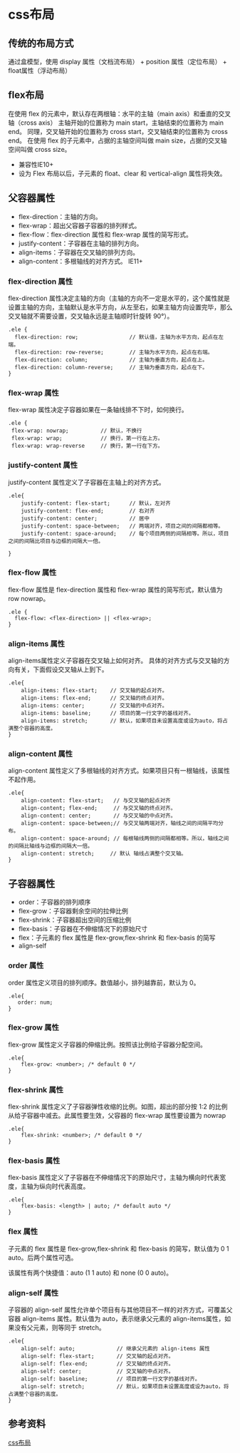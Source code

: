 # css布局
## 传统的布局方式
通过盒模型，使用 display 属性（文档流布局） + position 属性（定位布局） + float属性（浮动布局）  

## flex布局
在使用 flex 的元素中，默认存在两根轴：水平的主轴（main axis）和垂直的交叉轴（cross axis）
主轴开始的位置称为 main start，主轴结束的位置称为 main end。
同理，交叉轴开始的位置称为 cross start，交叉轴结束的位置称为 cross end。
在使用 flex 的子元素中，占据的主轴空间叫做 main size，占据的交叉轴空间叫做 cross size。  

-   兼容性IE10+    
-   设为 Flex 布局以后，子元素的 float、clear 和 vertical-align 属性将失效。  

## 父容器属性
-   flex-direction：主轴的方向。  
-   flex-wrap：超出父容器子容器的排列样式。  
-   flex-flow：flex-direction 属性和 flex-wrap 属性的简写形式。  
-   justify-content：子容器在主轴的排列方向。  
-   align-items：子容器在交叉轴的排列方向。  
-   align-content：多根轴线的对齐方式。  IE11+

### flex-direction 属性
flex-direction 属性决定主轴的方向（主轴的方向不一定是水平的，这个属性就是设置主轴的方向，主轴默认是水平方向，从左至右，如果主轴方向设置完毕，那么交叉轴就不需要设置，交叉轴永远是主轴顺时针旋转 90°）。  
```
.ele {
  flex-direction: row;                // 默认值，主轴为水平方向，起点在左端。
  flex-direction: row-reverse;        // 主轴为水平方向，起点在右端。
  flex-direction: column;             // 主轴为垂直方向，起点在上。
  flex-direction: column-reverse;     // 主轴为垂直方向，起点在下。
}
```

### flex-wrap 属性 
flex-wrap 属性决定子容器如果在一条轴线排不下时，如何换行。  
```
.ele {
 flex-wrap: nowrap;          // 默认，不换行
 flex-wrap: wrap;            // 换行，第一行在上方。
 flex-wrap: wrap-reverse     // 换行，第一行在下方。
```

### justify-content 属性
justify-content 属性定义了子容器在主轴上的对齐方式。
```
.ele{
    justify-content: flex-start;      // 默认，左对齐
    justify-content: flex-end;        // 右对齐
    justify-content: center;          // 居中
    justify-content: space-between;   // 两端对齐，项目之间的间隔都相等。
    justify-content: space-around;    // 每个项目两侧的间隔相等。所以，项目之间的间隔比项目与边框的间隔大一倍。

}
```

### flex-flow 属性
flex-flow 属性是 flex-direction 属性和 flex-wrap 属性的简写形式，默认值为 row nowrap。  
```
.ele {
  flex-flow: <flex-direction> || <flex-wrap>;
}
```

### align-items 属性
align-items属性定义子容器在交叉轴上如何对齐。
具体的对齐方式与交叉轴的方向有关，下面假设交叉轴从上到下。  
```
.ele{
    align-items: flex-start;    // 交叉轴的起点对齐。
    align-items: flex-end;      // 交叉轴的终点对齐。
    align-items: center;        // 交叉轴的中点对齐。
    align-items: baseline;      // 项目的第一行文字的基线对齐。
    align-items: stretch;       // 默认，如果项目未设置高度或设为auto，将占满整个容器的高度。
}

```

### align-content 属性
align-content 属性定义了多根轴线的对齐方式。如果项目只有一根轴线，该属性不起作用。  
```
.ele{
    align-content: flex-start;   // 与交叉轴的起点对齐
    align-content; flex-end;     // 与交叉轴的终点对齐。
    align-content: center;       // 与交叉轴的中点对齐。
    align-content: space-between;// 与交叉轴两端对齐，轴线之间的间隔平均分布。
    align-content: space-around; // 每根轴线两侧的间隔都相等。所以，轴线之间的间隔比轴线与边框的间隔大一倍。
    align-content: stretch;     // 默认 轴线占满整个交叉轴。
}
```

## 子容器属性
-   order：子容器的排列顺序  
-   flex-grow：子容器剩余空间的拉伸比例  
-   flex-shrink：子容器超出空间的压缩比例    
-   flex-basis：子容器在不伸缩情况下的原始尺寸  
-   flex：子元素的 flex 属性是 flex-grow,flex-shrink 和 flex-basis 的简写   
-   align-self  

### order 属性
order 属性定义项目的排列顺序。数值越小，排列越靠前，默认为 0。 
```
.ele{
   order: num; 
}
```

### flex-grow 属性
flex-grow 属性定义子容器的伸缩比例。按照该比例给子容器分配空间。  
```
.ele{
    flex-grow: <number>; /* default 0 */
}
```

### flex-shrink 属性
flex-shrink 属性定义了子容器弹性收缩的比例。如图，超出的部分按 1:2 的比例从给子容器中减去。此属性要生效，父容器的 flex-wrap 属性要设置为 nowrap  
```
.ele{
    flex-shrink: <number>; /* default 0 */
}
```

### flex-basis 属性
flex-basis 属性定义了子容器在不伸缩情况下的原始尺寸，主轴为横向时代表宽度，主轴为纵向时代表高度。  
```
.ele{
    flex-basis: <length> | auto; /* default auto */
}
```

### flex 属性
子元素的 flex 属性是 flex-grow,flex-shrink 和 flex-basis 的简写，默认值为 0 1 auto。后两个属性可选。

该属性有两个快捷值：auto (1 1 auto) 和 none (0 0 auto)。   

### align-self 属性
子容器的 align-self 属性允许单个项目有与其他项目不一样的对齐方式，可覆盖父容器 align-items 属性。默认值为 auto，表示继承父元素的 align-items属性，如果没有父元素，则等同于 stretch。  
```
.ele{
    align-self: auto;             // 继承父元素的 align-items 属性
    align-self: flex-start;       // 交叉轴的起点对齐。
    align-self: flex-end;         // 交叉轴的终点对齐。
    align-self: center;           // 交叉轴的中点对齐。
    align-self: baseline;         // 项目的第一行文字的基线对齐。
    align-self: stretch;          // 默认，如果项目未设置高度或设为auto，将占满整个容器的高度。
}
```






## 参考资料
[css布局](https://juejin.im/post/599970f4518825243a78b9d5)

